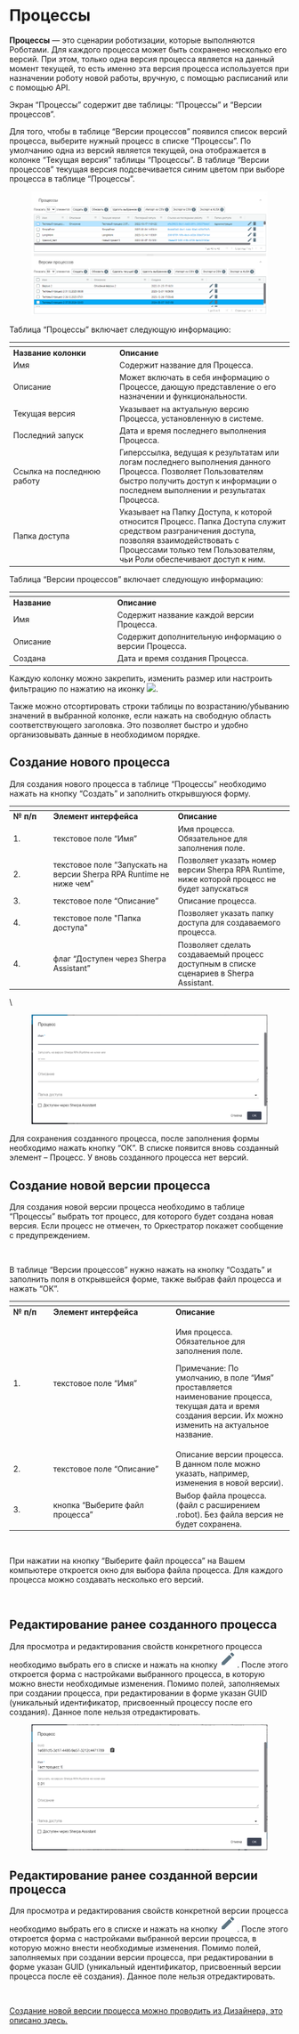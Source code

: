 # Процессы

**Процессы** — это сценарии роботизации, которые выполняются Роботами. Для каждого процесса может быть сохранено несколько его версий. При этом, только одна версия процесса является на данный момент текущей, то есть именно эта версия процесса используется при назначении роботу новой работы, вручную, с помощью расписаний или с помощью API.

Экран “Процессы” содержит две таблицы: “Процессы” и “Версии процессов”.

Для того, чтобы в таблице “Версии процессов” появился список версий процесса, выберите нужный процесс в списке “Процессы”. По умолчанию одна из версий является текущей, она отображается в колонке “Текущая версия” таблицы “Процессы”. В таблице “Версии процессов” текущая версия подсвечивается синим цветом при выборе процесса в таблице “Процессы”.

<figure><img src="../../../.gitbook/assets/2025-02-12_17-28-30.png" alt=""><figcaption></figcaption></figure>

Таблица “Процессы” включает следующую информацию:

<table data-header-hidden><thead><tr><th width="177"></th><th></th></tr></thead><tbody><tr><td><strong>Название колонки</strong></td><td><strong>Описание</strong></td></tr><tr><td>Имя</td><td>Содержит название для Процесса.</td></tr><tr><td>Описание</td><td>Может включать в себя информацию о Процессе, дающую представление о его назначении и функциональности.</td></tr><tr><td>Текущая версия</td><td>Указывает на актуальную версию Процесса, установленную в системе.</td></tr><tr><td>Последний запуск</td><td>Дата и время последнего выполнения Процесса.</td></tr><tr><td>Ссылка на последнюю работу</td><td>Гиперссылка, ведущая к результатам или логам последнего выполнения данного Процесса. Позволяет Пользователям быстро получить доступ к информации о последнем выполнении и результатах Процесса.</td></tr><tr><td>Папка доступа</td><td>Указывает на Папку Доступа, к которой относится Процесс. Папка Доступа служит средством разграничения доступа, позволяя взаимодействовать с Процессами только тем Пользователям, чьи Роли обеспечивают доступ к ним. </td></tr></tbody></table>

Таблица “Версии процессов” включает следующую информацию:

<table data-header-hidden><thead><tr><th width="173"></th><th></th></tr></thead><tbody><tr><td><strong>Название</strong></td><td><strong>Описание</strong></td></tr><tr><td>Имя</td><td>Содержит название каждой версии Процесса.</td></tr><tr><td>Описание</td><td>Содержит дополнительную информацию о версии Процесса.</td></tr><tr><td>Создана</td><td>Дата и время создания Процесса.</td></tr></tbody></table>

Каждую колонку можно закрепить, изменить размер или настроить фильтрацию по нажатию на иконку ![](https://lh7-rt.googleusercontent.com/docsz/AD_4nXdS-qNCnN3dnV5mz0slBVIcnsMlkxShXLumZS9vjad9dUE6awGpbQ435MoOEPokzRUj8Ot0il1Mkg7LcJJKW1FkTlLlxQd-27r5pNt26sJXRWGJOLikid22aLyA_4FTG0VWAf9y0w?key=eWNQZq3sYvlcr9Q6QN6EMQi9).

Также можно отсортировать строки таблицы по возрастанию/убыванию значений в выбранной колонке, если нажать на свободную область соответствующего заголовка. Это позволяет быстро и удобно организовывать данные в необходимом порядке.

## **Создание нового процесса**

Для создания нового процесса в таблице “Процессы” необходимо нажать на кнопку “Создать” и заполнить открывшуюся форму.

<table data-header-hidden><thead><tr><th width="58"></th><th width="210"></th><th></th></tr></thead><tbody><tr><td><strong>№ п/п</strong></td><td><strong>Элемент интерфейса</strong></td><td><strong>Описание</strong> </td></tr><tr><td>1.</td><td>текстовое поле “Имя”</td><td>Имя процесса. Обязательное для заполнения поле.</td></tr><tr><td>2.</td><td>текстовое поле “Запускать на версии Sherpa RPA Runtime не ниже чем”</td><td>Позволяет указать номер версии Sherpa RPA Runtime, ниже которой процесс не будет запускаться</td></tr><tr><td>3.</td><td>текстовое поле “Описание”</td><td>Описание процесса.</td></tr><tr><td>4.</td><td>текстовое поле "Папка доступа"</td><td>Позволяет указать папку доступа для создаваемого процесса.</td></tr><tr><td>4.</td><td>флаг “Доступен через Sherpa Assistant”</td><td>Позволяет сделать создаваемый процесс доступным в списке сценариев  в Sherpa Assistant.</td></tr></tbody></table>

\


<figure><img src="../../../.gitbook/assets/image (50).png" alt=""><figcaption></figcaption></figure>

Для сохранения созданного процесса, после заполнения формы необходимо нажать кнопку “ОК”. В списке появится вновь созданный элемент – Процесс. У вновь созданного процесса нет версий.

## **Создание новой версии процесса**

Для создания новой версии процесса необходимо в таблице “Процессы” выбрать тот процесс, для которого будет создана новая версия. Если процесс не отмечен, то Оркестратор покажет сообщение с предупреждением.

&#x20;&#x20;

<figure><img src="https://lh7-rt.googleusercontent.com/docsz/AD_4nXc5dOK2Lke2SXEqsfzE0JxwSRa-4dN426spKp-fILPkZQ8lsk9PqJsAoG8I9KAjtMc8EI4sqpIQ89BkqGRyr4MXEpK1UVHlCaZJuC21CrID8vYqOl7y9jM9RhMXNZFD5pTG3LoE2jH-rNYnl-dZkMFTToWa?key=AlXLCZelkj_i53TYtSVPbQ" alt=""><figcaption></figcaption></figure>

В таблице “Версии процессов” нужно нажать на кнопку “Создать” и заполнить поля в открывшейся форме, также выбрав файл процесса и нажать “ОК”.

<table data-header-hidden><thead><tr><th width="58"></th><th width="206"></th><th></th></tr></thead><tbody><tr><td><strong>№ п/п</strong></td><td><strong>Элемент интерфейса</strong></td><td><strong>Описание</strong> </td></tr><tr><td>1.</td><td>текстовое поле “Имя”</td><td><p>Имя процесса. Обязательное для заполнения поле.</p><p>Примечание: По умолчанию, в поле “Имя” проставляется наименование процесса, текущая дата и время создания версии. Их можно изменить на актуальное название.</p></td></tr><tr><td>2.</td><td>текстовое поле “Описание”</td><td>Описание версии процесса. В данном поле можно указать, например, изменения в новой версии).</td></tr><tr><td>3.</td><td>кнопка “Выберите файл процесса”</td><td>Выбор файла процесса. (файл с расширением .robot). Без файла версия не будет сохранена.</td></tr></tbody></table>

<figure><img src="https://lh7-rt.googleusercontent.com/docsz/AD_4nXfSjXUu0c0VDKbnO1zBkpYpTJWQkzHAMSBStMNeWjCUJ9qWruhaCRdKBcuOTxpdXqi2ioAz_wpnX1k0HHJh_cA-TAyT4boOhNQ4BJgtIrpxRQ4d49ldKEDsKgHt_gGVvbBQJW8Fw6MOmYEjN2rMWrLYUAFL?key=AlXLCZelkj_i53TYtSVPbQ" alt=""><figcaption></figcaption></figure>

При нажатии на кнопку “Выберите файл процесса” на Вашем компьютере откроется окно для выбора файла процесса. Для каждого процесса можно создавать несколько его версий.

<figure><img src="https://lh7-rt.googleusercontent.com/docsz/AD_4nXcaZ7BuBenfHn9kIne_m21QltF1bIlDAcHOc2JOLn97s7tl9OlWYk6L49laKqX4SKbweho3gjYwk0q5kxm9Ks5p8LZr2I4zVTKGcW-cm7DRFaR-nBtUDjOo3SWmQBXLZvcRlZrAVvVLQLshnSAOzVW5a_E?key=AlXLCZelkj_i53TYtSVPbQ" alt=""><figcaption></figcaption></figure>

## Редактирование ранее созданного процесса

Для просмотра и редактирования свойств конкретного процесса необходимо выбрать его в списке и нажать на кнопку ![](../../../.gitbook/assets/2025-03-19_21-36-15.png). После этого откроется форма с настройками выбранного процесса, в которую можно внести необходимые изменения. Помимо полей, заполняемых при создании процесса, при редактировании в форме указан GUID (уникальный идентификатор, присвоенный процессу после его создания). Данное поле нельзя отредактировать.

<figure><img src="../../../.gitbook/assets/image (51).png" alt=""><figcaption></figcaption></figure>

## **Редактирование ранее созданной версии процесса**

Для просмотра и редактирования свойств конкретной версии процесса необходимо выбрать его в списке и нажать на кнопку ![](<../../../.gitbook/assets/2025-03-19_21-36-15 (1).png>). После этого откроется форма с настройками выбранной версии процесса, в которую можно внести необходимые изменения. Помимо полей, заполняемых при создании версии процесса, при редактировании в форме указан GUID (уникальный идентификатор, присвоенный версии процесса после её создания). Данное поле нельзя отредактировать.

<figure><img src="https://lh7-rt.googleusercontent.com/docsz/AD_4nXehNvuhA9PNzwMJFCDtsAnMxTgpgPau3wXt_Nh5AOPrA0x4YQGZf8z1uMwZhtSHYEae0WEXTtwUDezyYSaWfn20M_zR-ujX-vIRU5aowH1yr3L9TpSIeCiGS2ZHYMTSvdw3vqHZP_qUW-CTDKoA4aVvO_9E?key=AlXLCZelkj_i53TYtSVPbQ" alt=""><figcaption></figcaption></figure>

[Создание новой версии процесса можно проводить из Дизайнера, это описано здес&#x44C;_._](../nachalo-raboty-v-sherpa-orchestrator/sozdanie-novogo-processa-scenariya-v-orkestratore/sozdanie-novoi-versii-processa-v-sherpa-designer.md)
